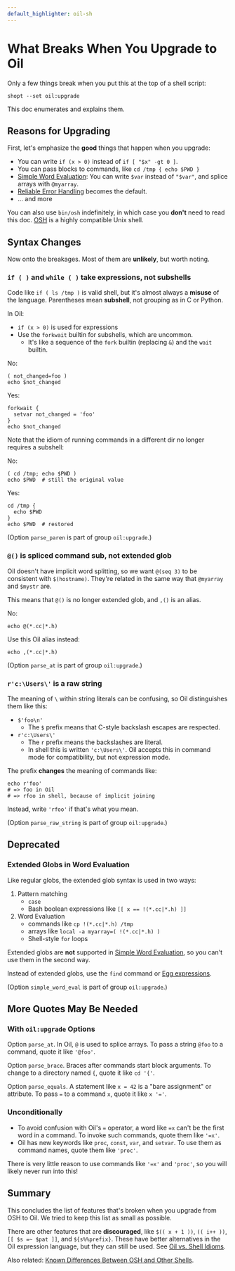 ```yaml
---
default_highlighter: oil-sh
---
```


What Breaks When You Upgrade to Oil
===================================

Only a few things break when you put this at the top of a shell script:

    shopt --set oil:upgrade

This doc enumerates and explains them.

<div id="toc">
</div>

## Reasons for Upgrading

First, let's emphasize the **good** things that happen when you upgrade:

- You can write `if (x > 0)` instead of `if [ "$x" -gt 0 ]`.
- You can pass blocks to commands, like `cd /tmp { echo $PWD }`
- [Simple Word Evaluation](simple-word-eval.html): You can write `$var` instead
  of `"$var"`, and splice arrays with `@myarray`.
- [Reliable Error Handling](error-handling.html) becomes the default.
- ... and more

You can also use `bin/osh` indefinitely, in which case you **don't** need to
read this doc.  [OSH]($xref:osh-language) is a highly compatible Unix shell.

## Syntax Changes

Now onto the breakages.  Most of them are **unlikely**, but worth noting.

### `if ( )` and `while ( )` take expressions, not subshells

Code like `if ( ls /tmp )` is valid shell, but it's almost always a **misuse**
of the language.  Parentheses mean **subshell**, not grouping as in C or
Python.

In Oil:

- `if (x > 0)` is used for expressions
- Use the `forkwait` builtin for subshells, which are uncommon.  
  - It's like a sequence of the `fork` builtin (replacing `&`) and the `wait`
    builtin.

No:

    ( not_changed=foo )
    echo $not_changed

Yes:

    forkwait {
      setvar not_changed = 'foo'
    }
    echo $not_changed

Note that the idiom of running commands in a different dir no longer requires
a subshell:

No:

    ( cd /tmp; echo $PWD )
    echo $PWD  # still the original value

Yes:

    cd /tmp {
      echo $PWD 
    }
    echo $PWD  # restored


(Option `parse_paren` is part of group `oil:upgrade`.)

### `@()` is spliced command sub, not extended glob 

Oil doesn't have implicit word splitting, so we want `@(seq 3)` to be
consistent with `$(hostname)`.  They're related in the same way that `@myarray`
and `$mystr` are.

This means that `@()` is no longer extended glob, and `,()` is an alias.

No:

    echo @(*.cc|*.h)

Use this Oil alias instead:

    echo ,(*.cc|*.h)

(Option `parse_at` is part of group `oil:upgrade`.)

### `r'c:\Users\'` is a raw string

The meaning of `\` within string literals can be confusing, so Oil
distinguishes them like this:

- `$'foo\n'` 
  - The `$` prefix means that C-style backslash escapes are respected.
- `r'c:\Users\'` 
  - The `r` prefix means the backslashes are literal.
  - In shell this is written `'c:\Users\'`.  Oil accepts this in command mode
    for compatibility, but not expression mode.

The prefix **changes** the meaning of commands like:

    echo r'foo'
    # => foo in Oil
    # => rfoo in shell, because of implicit joining

Instead, write `'rfoo'` if that's what you mean.

(Option `parse_raw_string` is part of group `oil:upgrade`.)

## Deprecated

### Extended Globs in Word Evaluation

Like regular globs, the extended glob syntax is used in two ways:

1. Pattern matching 
   - `case` 
   - Bash boolean expressions like `[[ x == !(*.cc|*.h) ]]`
2. Word Evaluation
   - commands like `cp !(*.cc|*.h) /tmp`
   - arrays like `local -a myarray=( !(*.cc|*.h) )`
   - Shell-style `for` loops

Extended globs are **not** supported in [Simple Word
Evaluation](simple-word-eval.html), so you can't use them in the second way.

Instead of extended globs, use the `find` command or [Egg
expressions](eggex.html).

(Option `simple_word_eval` is part of group `oil:upgrade`.)

## More Quotes May Be Needed

### With `oil:upgrade` Options

Option `parse_at`.  In Oil, `@` is used to splice arrays.  To pass a string
`@foo` to a command, quote it like `'@foo'`.

Option `parse_brace`.  Braces after commands start block arguments.  To change
to a directory named `{`, quote it like `cd '{'`.

Option `parse_equals`.  A statement like `x = 42` is a "bare assignment" or
attribute.  To pass `=` to a command `x`, quote it like `x '='`.

### Unconditionally

- To avoid confusion with Oil's `=` operator, a word like `=x` can't be the first word in a command.
  To invoke such commands, quote them like `'=x'`.
- Oil has new keywords like `proc`, `const`, `var`, and `setvar`.  To use them
  as command names, quote them like `'proc'`.

There is very little reason to use commands like `'=x'` and `'proc'`, so you
will likely never run into this!

## Summary

This concludes the list of features that's broken when you upgrade from OSH to
Oil.  We tried to keep this list as small as possible.

There are other features that are **discouraged**, like `$(( x + 1 ))`, `(( i++
))`, `[[ $s =~ $pat ]]`, and `${s%%prefix}`.  These have better alternatives in
the Oil expression language, but they can still be used.  See [Oil vs. Shell
Idioms](idioms.html).

Also related: [Known Differences Between OSH and Other
Shells](known-differences.html).


